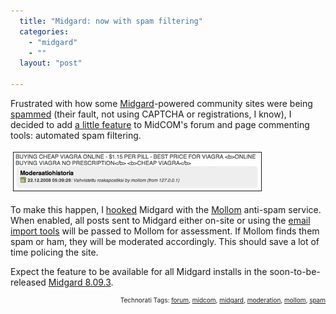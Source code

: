 ```yaml
---
  title: "Midgard: now with spam filtering"
  categories: 
    - "midgard"
    - ""
  layout: "post"

---
```

<p>
Frustrated with how some <a href="http://www.midgard-project.org/">Midgard</a>-powered community sites were being <a href="http://en.wikipedia.org/wiki/Spam_(electronic)">spammed</a> (their fault, not using CAPTCHA or registrations, I know), I decided to add <a href="http://trac.midgard-project.org/ticket/684">a little feature</a> to MidCOM's forum and page commenting tools: automated spam filtering.
</p><p>
<a href="/files/midgard-spam-mollom-moderated.png"><img src="/files/midgard-spam-mollom-moderated-tm.jpg" height="61" width="396" border="1" hspace="4" vspace="4" alt="Mollom-moderated spam comment" title="Mollom-moderated spam comment" /></a>
</p><p>
To make this happen, I <a href="http://mollom.com/api">hooked</a> Midgard with the <a href="http://mollom.com/">Mollom</a> anti-spam service. When enabled, all posts sent to Midgard either on-site or using the <a href="http://www.midgard-project.org/discussion/developer-forum/forum-to-mailing_list_integration/">email import tools</a> will be passed to Mollom for assessment. If Mollom finds them spam or ham, they will be moderated accordingly. This should save a lot of time policing the site.
</p><p>
Expect the feature to be available for all Midgard installs in the soon-to-be-released <a href="http://www.midgard-project.org/updates/midgard_8-09-3rc2_released/">Midgard 8.09.3</a>.
</p>
<p style="text-align:right;font-size:10px;">Technorati Tags: <a href="http://www.technorati.com/tag/forum" rel="tag">forum</a>, <a href="http://www.technorati.com/tag/midcom" rel="tag">midcom</a>, <a href="http://www.technorati.com/tag/midgard" rel="tag">midgard</a>, <a href="http://www.technorati.com/tag/moderation" rel="tag">moderation</a>, <a href="http://www.technorati.com/tag/mollom" rel="tag">mollom</a>, <a href="http://www.technorati.com/tag/spam" rel="tag">spam</a></p>